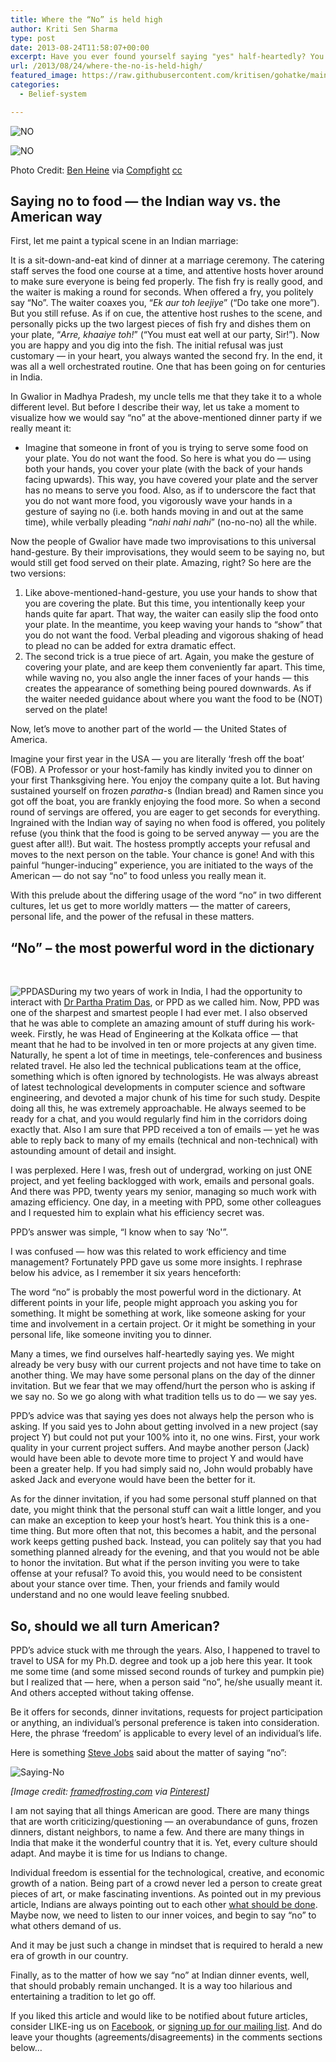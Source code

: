 ```yaml
---
title: Where the “No” is held high
author: Kriti Sen Sharma
type: post
date: 2013-08-24T11:58:07+00:00
excerpt: Have you ever found yourself saying "yes" half-heartedly? You wanted to say "no", but custom made you reply differently. But does the half-hearted "yes" actually help anyone? Read on to find out...
url: /2013/08/24/where-the-no-is-held-high/
featured_image: https://raw.githubusercontent.com/kritisen/gohatke/main/content/images/2013/08/5338349795_24b57f8529_o1.jpg
categories:
  - Belief-system

---
```

![NO](https://raw.githubusercontent.com/kritisen/gohatke/main/content/images/2013/08/5338349795_24b57f8529_o1.jpg)

![NO](https://raw.githubusercontent.com/kritisen/gohatke/main/content/images/2013/08/5338349795_24b57f8529_o.jpg)
 
Photo Credit: [Ben Heine][2] via [Compfight][3] [cc][4]

## Saying no to food &#8212; the Indian way vs. the American way

First, let me paint a typical scene in an Indian marriage:

It is a sit-down-and-eat kind of dinner at a marriage ceremony. The catering staff serves the food one course at a time, and attentive hosts hover around to make sure everyone is being fed properly. The fish fry is really good, and the waiter is making a round for seconds. When offered a fry, you politely say &#8220;No&#8221;. The waiter coaxes you, &#8220;_Ek aur toh leejiye_&#8221; (&#8220;Do take one more&#8221;). But you still refuse. As if on cue, the attentive host rushes to the scene, and personally picks up the two largest pieces of fish fry and dishes them on your plate, &#8220;_Arre, khaaiye toh!_&#8221; (&#8220;You must eat well at our party, Sir!&#8221;). Now you are happy and you dig into the fish. The initial refusal was just customary &#8212; in your heart, you always wanted the second fry. In the end, it was all a well orchestrated routine. One that has been going on for centuries in India.

In Gwalior in Madhya Pradesh, my uncle tells me that they take it to a whole different level. But before I describe their way, let us take a moment to visualize how we would say &#8220;no&#8221; at the above-mentioned dinner party if we really meant it:

  * Imagine that someone in front of you is trying to serve some food on your plate. You do not want the food. So here is what you do &#8212; using both your hands, you cover your plate (with the back of your hands facing upwards). This way, you have covered your plate and the server has no means to serve you food. Also, as if to underscore the fact that you do not want more food, you vigorously wave your hands in a gesture of saying no (i.e. both hands moving in and out at the same time), while verbally pleading &#8220;_nahi nahi nahi_&#8221; (no-no-no) all the while.

Now the people of Gwalior have made two improvisations to this universal hand-gesture. By their improvisations, they would seem to be saying no, but would still get food served on their plate. Amazing, right? So here are the two versions:

  1. Like above-mentioned-hand-gesture, you use your hands to show that you are covering the plate. But this time, you intentionally keep your hands quite far apart. That way, the waiter can easily slip the food onto your plate. In the meantime, you keep waving your hands to &#8220;show&#8221; that you do not want the food. Verbal pleading and vigorous shaking of head to plead no can be added for extra dramatic effect.
  2. The second trick is a true piece of art. Again, you make the gesture of covering your plate, and are keep them conveniently far apart. This time, while waving no, you also angle the inner faces of your hands &#8212; this creates the appearance of something being poured downwards. As if the waiter needed guidance about where you want the food to be (NOT) served on the plate!

Now, let&#8217;s move to another part of the world &#8212; the United States of America.

Imagine your first year in the USA &#8212; you are literally ‘fresh off the boat’ (FOB). A Professor or your host-family has kindly invited you to dinner on your first Thanksgiving here. You enjoy the company quite a lot. But having sustained yourself on frozen _paratha_-s (Indian bread) and Ramen since you got off the boat, you are frankly enjoying the food more. So when a second round of servings are offered, you are eager to get seconds for everything. Ingrained with the Indian way of saying no when food is offered, you politely refuse (you think that the food is going to be served anyway &#8212; you are the guest after all!). But wait. The hostess promptly accepts your refusal and moves to the next person on the table. Your chance is gone! And with this painful &#8220;hunger-inducing&#8221; experience, you are initiated to the ways of the American &#8212; do not say &#8220;no&#8221; to food unless you really mean it.

With this prelude about the differing usage of the word &#8220;no&#8221; in two different cultures, let us get to more worldly matters &#8212; the matter of careers, personal life, and the power of the refusal in these matters.

## &#8220;No&#8221; &#8211; the most powerful word in the dictionary

&nbsp;

![PPDAS](https://raw.githubusercontent.com/kritisen/gohatke/main/content/images/2013/08/PPD.jpg)During my two years of work in India, I had the opportunity to interact with <a href="http://www.iitkgp.ac.in/fac-profiles/showprofile.php?empcode=2bedV" target="_blank">Dr Partha Pratim Das</a>, or PPD as we called him. Now, PPD was one of the sharpest and smartest people I had ever met. I also observed that he was able to complete an amazing amount of stuff during his work-week. Firstly, he was Head of Engineering at the Kolkata office &#8212; that meant that he had to be involved in ten or more projects at any given time. Naturally, he spent a lot of time in meetings, tele-conferences and business related travel. He also led the technical publications team at the office, something which is often ignored by technologists. He was always abreast of latest technological developments in computer science and software engineering, and devoted a major chunk of his time for such study. Despite doing all this, he was extremely approachable. He always seemed to be ready for a chat, and you would regularly find him in the corridors doing exactly that. Also I am sure that PPD received a ton of emails &#8212; yet he was able to reply back to many of my emails (technical and non-technical) with astounding amount of detail and insight.

I was perplexed. Here I was, fresh out of undergrad, working on just ONE project, and yet feeling backlogged with work, emails and personal goals. And there was PPD, twenty years my senior, managing so much work with amazing efficiency. One day, in a meeting with PPD, some other colleagues and I requested him to explain what his efficiency secret was.

PPD&#8217;s answer was simple, &#8220;I know when to say &#8216;No'&#8221;.

I was confused &#8212; how was this related to work efficiency and time management? Fortunately PPD gave us some more insights. I rephrase below his advice, as I remember it six years henceforth:

The word &#8220;no&#8221; is probably the most powerful word in the dictionary. At different points in your life, people might approach you asking you for something. It might be something at work, like someone asking for your time and involvement in a certain project. Or it might be something in your personal life, like someone inviting you to dinner.

Many a times, we find ourselves half-heartedly saying yes. We might already be very busy with our current projects and not have time to take on another thing. We may have some personal plans on the day of the dinner invitation. But we fear that we may offend/hurt the person who is asking if we say no. So we go along with what tradition tells us to do &#8212; we say yes.

PPD&#8217;s advice was that saying yes does not always help the person who is asking. If you said yes to John about getting involved in a new project (say project Y) but could not put your 100% into it, no one wins. First, your work quality in your current project suffers. And maybe another person (Jack) would have been able to devote more time to project Y and would have been a greater help. If you had simply said no, John would probably have asked Jack and everyone would have been the better for it.

As for the dinner invitation, if you had some personal stuff planned on that date, you might think that the personal stuff can wait a little longer, and you can make an exception to keep your host&#8217;s heart. You think this is a one-time thing. But more often that not, this becomes a habit, and the personal work keeps getting pushed back. Instead, you can politely say that you had something planned already for the evening, and that you would not be able to honor the invitation. But what if the person inviting you were to take offense at your refusal? To avoid this, you would need to be consistent about your stance over time. Then, your friends and family would understand and no one would leave feeling snubbed.

## So, should we all turn American?

PPD&#8217;s advice stuck with me through the years. Also, I happened to travel to travel to USA for my Ph.D. degree and took up a job here this year. It took me some time (and some missed second rounds of turkey and pumpkin pie) but I realized that &#8212; here, when a person said &#8220;no&#8221;, he/she usually meant it. And others accepted without taking offense.

Be it offers for seconds, dinner invitations, requests for project participation or anything, an individual&#8217;s personal preference is taken into consideration. Here, the phrase &#8216;freedom&#8217; is applicable to every level of an individual&#8217;s life.

Here is something <a href="http://en.wikiquote.org/wiki/Steve_Jobs" target="_blank">Steve Jobs</a> said about the matter of saying &#8220;no&#8221;:  

![Saying-No](https://raw.githubusercontent.com/kritisen/gohatke/main/content/images/2013/08/saying-no.jpg)
 
_[Image credit: <a href="http://www.framedfrosting.com/2012/10/its-okay-to-say-no.html" target="_blank">framedfrosting.com</a> via [Pinterest][7]]_

I am not saying that all things American are good. There are many things that are worth criticizing/questioning &#8212; an overabundance of guns, frozen dinners, distant neighbors, to name a few. And there are many things in India that make it the wonderful country that it is. Yet, every culture should adapt. And maybe it is time for us Indians to change.

Individual freedom is essential for the technological, creative, and economic growth of a nation. Being part of a crowd never led a person to create great pieces of art, or make fascinating inventions. As pointed out in my previous article, Indians are always pointing out to each other [what should be done][8]. Maybe now, we need to listen to our inner voices, and begin to say &#8220;no&#8221; to what others demand of us.

And it may be just such a change in mindset that is required to herald a new era of growth in our country.

Finally, as to the matter of how we say &#8220;no&#8221; at Indian dinner events, well, that should probably remain unchanged. It is a way too hilarious and entertaining a tradition to let go off.

<div class="post-content-box-blue">
  If you liked this article and would like to be notified about future articles, consider LIKE-ing us on <a href="http://facebook.com/gohatke">Facebook</a>, or <a href="http://kritisen.github.io/gohatke/subscribe/ ‎">signing up for our mailing list</a>. And do leave your thoughts (agreements/disagreements) in the comments sections below&#8230;</p>
</div>

 [1]: https://raw.githubusercontent.com/kritisen/gohatke/main/content/images/2013/08/5338349795_24b57f8529_o.jpg
 [2]: http://www.flickr.com/photos/43335486@N00/5338349795/
 [3]: http://compfight.com
 [4]: http://www.flickr.com/help/general/#147
 [5]: http://www.linkedin.com/in/ppdas
 [6]: https://raw.githubusercontent.com/kritisen/gohatke/main/content/images/2013/08/saying-no.jpg
 [7]: http://pinterest.com/pin/573997914978161998/
 [8]: http://kritisen.github.io/gohatke/2013/07/04/you-should-the-most-common-phrase-in-the-indian-dictionary/ "“You should…” — the most common phrase in the Indian dictionary"
